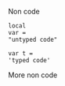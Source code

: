 Non code

<code><span class="hljs-built_in">local</span> <span class="hljs-built_in">var</span> <span class="hljs-subst">=</span> <span class="hljs-string">"untyped code"</span></code>

<code><span class="hljs-keyword">var</span> t = <span class="hljs-string">'typed code'</span></code>


More non code